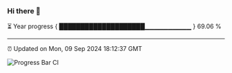 ### Hi there 👋

⏳ Year progress { ████████████████████▁▁▁▁▁▁▁▁▁▁ } 69.06 %

---

⏰ Updated on Mon, 09 Sep 2024 18:12:37 GMT

![Progress Bar CI](https://github.com/Shyam-Makwana/GitHub-Actions-Demo/workflows/Progress%20Bar%20CI/badge.svg)
